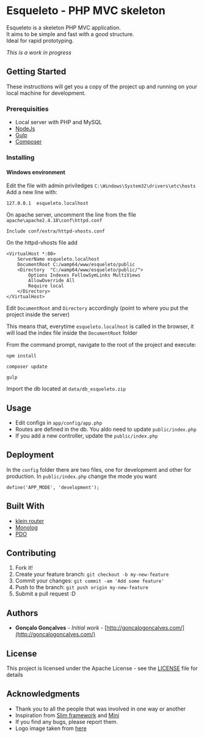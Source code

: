# Esqueleto - PHP MVC skeleton

Esqueleto is a skeleton PHP MVC application.<br>
It aims to be simple and fast with a good structure.<br>
Ideal for rapid prototyping.

*This is a work in progress*

## Getting Started

These instructions will get you a copy of the project up and running on your local machine for development.

### Prerequisities

+ Local server with PHP and MySQL
+ [NodeJs](https://nodejs.org/en/)
+ [Gulp](https://gulpjs.com/)
+ [Composer](https://getcomposer.org/)


### Installing

#### Windows environment

Edit the file with admin priviledges  `C:\Windows\System32\drivers\etc\hosts`<br>
Add a new line with:
```
127.0.0.1  esqueleto.localhost
```

On apache server, uncomment the line from the file `apache\apache2.4.18\conf\httpd.conf`

```
Include conf/extra/httpd-vhosts.conf
```

On the httpd-vhosts file add

```
<VirtualHost *:80>
    ServerName esqueleto.localhost
    DocumentRoot C:/wamp64/www/esqueleto/public
    <Directory  "C:/wamp64/www/esqueleto/public/">
        Options Indexes FollowSymLinks MultiViews
        AllowOverride All
        Require local
    </Directory>
</VirtualHost>
```

Edit `DocumentRoot` and `Directory` accordingly (point to where you put the project inside the server)<br>

This means that, everytime `esqueleto.localhost` is called in the browser, it will load the index file inside the `DocumentRoot` folder

From the command prompt, navigate to the root of the project and execute:
```
npm install
```
```
composer update
```
```
gulp
```

Import the db located at `data/db_esqueleto.zip`

## Usage

+ Edit configs in `app/config/app.php`
+ Routes are defined in the db. You aldo need to update `public/index.php`
+ If you add a new controller, update the `public/index.php`

## Deployment

In the `config` folder there are two files, one for development and other for production. In `public/index.php` change the mode you want
```
define('APP_MODE', 'development');
```

## Built With

* [klein router](https://github.com/klein/klein.php)
* [Monolog](https://github.com/Seldaek/monolog)
* [PDO](http://php.net/manual/en/book.pdo.php)

## Contributing

1. Fork it!
2. Create your feature branch: `git checkout -b my-new-feature`
3. Commit your changes: `git commit -am 'Add some feature'`
4. Push to the branch: `git push origin my-new-feature`
5. Submit a pull request :D  

## Authors

* **Gonçalo Gonçalves** - *Initial work* - [http://goncalogoncalves.com/](http://goncalogoncalves.com/)

## License

This project is licensed under the Apache License - see the [LICENSE](LICENSE) file for details

## Acknowledgments

* Thank you to all the people that was involved in one way or another
* Inspiration from [Slim framework](http://www.slimframework.com/) and [Mini](https://github.com/panique/mini)
* If you find any bugs, please report them.
* Logo image taken from [here](https://www.flickr.com/photos/cltn/12053995)
